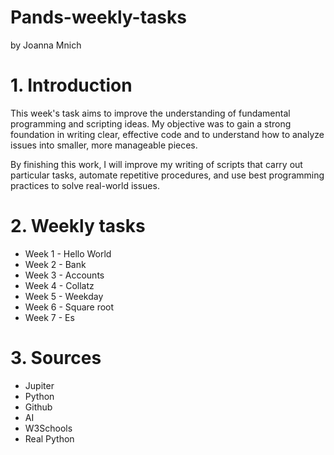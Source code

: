 # Pands-weekly-tasks
by Joanna Mnich

# 1. Introduction
This week's task aims to improve the understanding of fundamental programming and scripting ideas. 
My objective was to gain a strong foundation in writing clear, effective code and to understand how to analyze issues into smaller, more manageable pieces.

By finishing this work, I will improve my writing of scripts that carry out particular tasks, automate repetitive procedures, and use best programming practices to solve real-world issues. 

# 2. Weekly tasks

- Week 1 - Hello World
- Week 2 - Bank
- Week 3 - Accounts
- Week 4 - Collatz
- Week 5 - Weekday
- Week 6 - Square root
- Week 7 - Es

# 3. Sources

- Jupiter
- Python
- Github
- AI
- W3Schools
- Real Python

